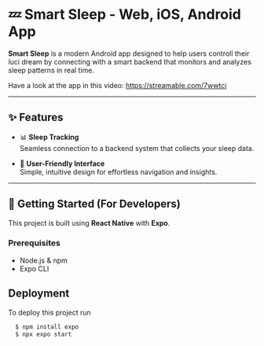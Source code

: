 # 💤 Smart Sleep - Web, iOS, Android App

**Smart Sleep** is a modern Android app designed to help users controll their luci dream by connecting with a smart backend that monitors and analyzes sleep patterns in real time.

Have a look at the app in this video: https://streamable.com/7wwtci

---

## ✨ Features

- 📊 **Sleep Tracking**  
  Seamless connection to a backend system that collects your sleep data.

- 📱 **User-Friendly Interface**  
  Simple, intuitive design for effortless navigation and insights.
---

## 🚀 Getting Started (For Developers)

This project is built using **React Native** with **Expo**.

### Prerequisites

- Node.js & npm
- Expo CLI

## Deployment

To deploy this project run

```bash
  $ npm install expo
  $ npx expo start
```
